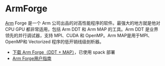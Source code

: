 # ArmForge
[Arm](https://www.arm.com) Forge 是一个 Arm 公司出品的对高性能程序的软件。最强大的地方就是他对 CPU GPU 都非常适用，包括 Arm DDT 和 Arm MAP 的工具。Arm DDT 是业界领先的并行调试器，支持 MPI、CUDA 和 OpenMP。Arm MAP是用于MPI、OpenMP和 Vectorized 程序的低开销线级剖析器。

- [下载 Arm Forge（DDT + MAP）](https://www.Arm.com/products/forge/download)，已使用 spack 部署
- [Arm Forge用户指南](https://developer.arm.com/docs/101136/latest/arm-forge/introduction)
